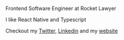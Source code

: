 Frontend Software Engineer at Rocket Lawyer

I like React Native and Typescript

Checkout my [Twitter](https://twitter.com/eoqguih), [Linkedin](https://linkedin.com/in/guiksantos) and my [website](https://guisantos.dev)
